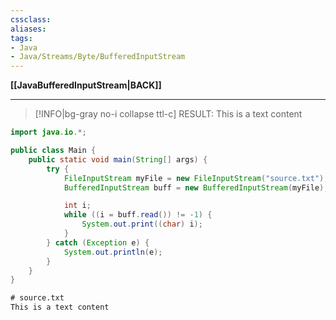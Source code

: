 ```yaml
---
cssclass:
aliases:
tags:
- Java
- Java/Streams/Byte/BufferedInputStream
---
```

**[[JavaBufferedInputStream|BACK]]**

---
>[!INFO|bg-gray no-i collapse ttl-c] RESULT:
> This is a text content

```java
import java.io.*;

public class Main {
    public static void main(String[] args) {
        try {
            FileInputStream myFile = new FileInputStream("source.txt");
            BufferedInputStream buff = new BufferedInputStream(myFile);

            int i;
            while ((i = buff.read()) != -1) {
                System.out.print((char) i);
            }
        } catch (Exception e) {
            System.out.println(e);
        }
    }
}
```
```txt
# source.txt
This is a text content
```